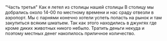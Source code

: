"Часть третья"
Как я летел из столицы нашей столицы
В столицу мы добрались около 14-00 по местному времени и нас сраду отвезли в аэропорт. Мы с парнями конечно хотели успеть попасть на рынок и там закупиться всяким шматьем. Так как этого находились в джунгях где кроме диких животных никого небыло. Тратить деньги некуда и поэтому местных денег накопилось приличное количество.